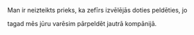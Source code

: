Man ir neizteikts prieks, ka zefīrs izvēlējās doties peldēties, jo

tagad mēs jūru varēsim pārpeldēt jautrā kompānijā.
